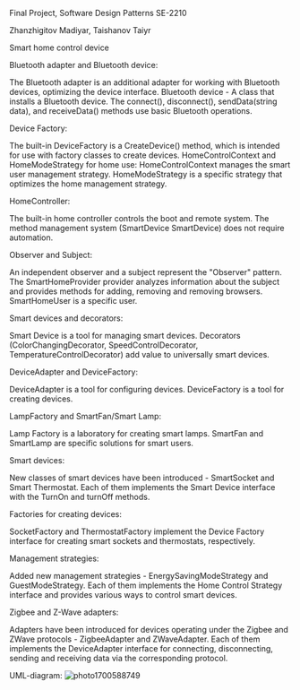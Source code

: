 Final Project, Software Design Patterns SE-2210

Zhanzhigitov Madiyar, Taishanov Taiyr

Smart home control device

Bluetooth adapter and Bluetooth device:

The Bluetooth adapter is an additional adapter for working with Bluetooth
devices, optimizing the device interface.
Bluetooth device - A class that installs a Bluetooth device.
The connect(), disconnect(), sendData(string data), and receiveData() methods
use basic Bluetooth operations.

Device Factory:

The built-in DeviceFactory is a CreateDevice() method, which is intended for
use with factory classes to create devices.
HomeControlContext and HomeModeStrategy for home use:
HomeControlContext manages the smart user management strategy.
HomeModeStrategy is a specific strategy that optimizes the home
management strategy.

HomeController:

The built-in home controller controls the boot and remote system.
The method management system (SmartDevice SmartDevice) does not require
automation.

Observer and Subject:

An independent observer and a subject represent the "Observer" pattern.
The SmartHomeProvider provider analyzes information about the subject and
provides methods for adding, removing and removing browsers.
SmartHomeUser is a specific user.

Smart devices and decorators:

Smart Device is a tool for managing smart devices.
Decorators (ColorChangingDecorator, SpeedControlDecorator,
TemperatureControlDecorator) add value to universally smart devices.

DeviceAdapter and DeviceFactory:

DeviceAdapter is a tool for configuring devices.
DeviceFactory is a tool for creating devices.

LampFactory and SmartFan/Smart Lamp:

Lamp Factory is a laboratory for creating smart lamps.
SmartFan and SmartLamp are specific solutions for smart users.

Smart devices:

New classes of smart devices have been introduced - SmartSocket and Smart
Thermostat. Each of them implements the Smart Device interface with the
TurnOn and turnOff methods.

Factories for creating devices:

SocketFactory and ThermostatFactory implement the Device Factory interface
for creating smart sockets and thermostats, respectively.

Management strategies:

Added new management strategies - EnergySavingModeStrategy and
GuestModeStrategy. Each of them implements the Home Control Strategy
interface and provides various ways to control smart devices.

Zigbee and Z-Wave adapters:

Adapters have been introduced for devices operating under the Zigbee and ZWave protocols - ZigbeeAdapter and ZWaveAdapter. Each of them implements
the DeviceAdapter interface for connecting, disconnecting, sending and
receiving data via the corresponding protocol.



UML-diagram:
![photo1700588749](https://github.com/Madiyar0405/Final_Project_allPatterns/assets/123325330/a574e3e3-043a-4e9f-8c48-5bc3069a31f3)



